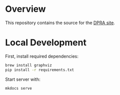 # Overview

This repository contains the source for the [DPRA site](https://devops.pages.aws.dev/dpra/).

# Local Development

First, install required dependencies:

```bash
brew install graphviz
pip install -r requirements.txt
```

Start server with:

```bash
mkdocs serve
```